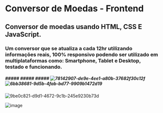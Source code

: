 # Conversor de Moedas - Frontend

## Conversor de moedas usando HTML, CSS E JavaScript.

### Um conversor que se atualiza a cada 12hr utilizando informações reais, 100% responsivo podendo ser utilizado em multiplataformas como: Smartphone, Tablet e Desktop, testado e funcionando.


##### ##### ##### ##### ![78142907-de9e-4ee1-a80b-37682f30c12f](https://github.com/Renan-Marcelino/Conversor-de-Moedas-Frontend/assets/79055100/5cb0627d-372e-47dc-8df4-c50c4a8d4d13)                ![6bb38681-9d5b-4fab-bd77-9909b1472d19](https://github.com/Renan-Marcelino/Conversor-de-Moedas-Frontend/assets/79055100/2a39d726-e868-43e8-ba02-22e4bb3f48c8)


![9be0c821-d9d1-4672-9c1b-245e9230b73d](https://github.com/Renan-Marcelino/Conversor-de-Moedas-Frontend/assets/79055100/82dfad79-7dc4-4c1d-bae2-21860ea8cf69)

![image](https://github.com/Renan-Marcelino/Conversor-de-Moedas-Frontend/assets/79055100/84ea4855-027d-46fb-87db-d3cc787ce78b)

